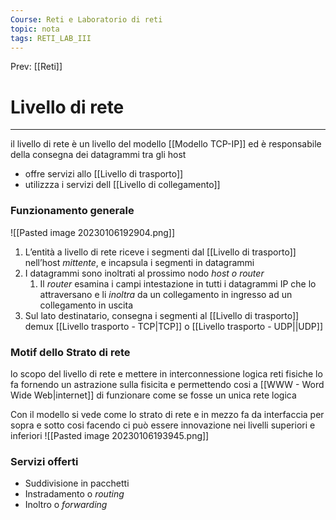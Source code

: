 ```yaml
---
Course: Reti e Laboratorio di reti
topic: nota
tags: RETI_LAB_III
---
```


Prev: [[Reti]]

# Livello di rete
---
il livello di rete è un livello del modello [[Modello TCP-IP]] ed è responsabile della consegna dei datagrammi tra gli host

- offre servizi allo [[Livello di trasporto]]
- utilizzza i servizi dell [[Livello di collegamento]]


### Funzionamento generale
![[Pasted image 20230106192904.png]]
1. L’entità a livello di rete riceve i segmenti dal [[Livello di trasporto]] nell’host _mittente_, e incapsula i segmenti in datagrammi 
2. I datagrammi sono inoltrati al prossimo nodo _host o router_ 
	1. Il _router_ esamina i campi intestazione in tutti i datagrammi IP che lo attraversano e li _inoltra_ da un collegamento in ingresso ad un collegamento in uscita 
3. Sul lato destinatario, consegna i segmenti al [[Livello di trasporto]] demux [[Livello trasporto - TCP|TCP]] o [[Livello trasporto - UDP||UDP]]


### Motif dello Strato di rete
lo scopo del livello di rete e mettere in interconnessione logica reti fisiche
lo fa fornendo un astrazione sulla fisicita e permettendo cosi a [[WWW - Word Wide Web|internet]] di funzionare come se fosse un unica rete logica

Con il modello si vede come lo strato di rete e in mezzo fa da interfaccia per sopra e sotto cosi facendo ci può essere innovazione nei livelli superiori e inferiori
![[Pasted image 20230106193945.png]]


### Servizi offerti
- Suddivisione in pacchetti
- Instradamento o _routing_
- Inoltro o _forwarding_